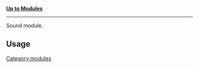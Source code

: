 [**Up to Modules**](:Category:modules "wikilink")

------------------------------------------------------------------------

Sound module.

Usage
-----

<Category:modules>
